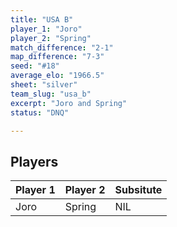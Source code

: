 ```yaml
---
title: "USA B"
player_1: "Joro"
player_2: "Spring"
match_difference: "2-1"
map_difference: "7-3"
seed: "#18"
average_elo: "1966.5"
sheet: "silver"
team_slug: "usa_b"
excerpt: "Joro and Spring"
status: "DNQ"

---
```

## Players

| Player 1 | Player 2 | Subsitute |
| -- | -- | -- |
| Joro | Spring | NIL |
